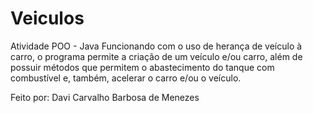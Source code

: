 # Veiculos
Atividade POO - Java
Funcionando com o uso de herança de veículo à carro, o programa permite a criação de um veículo e/ou carro,
além de possuir métodos que permitem o abastecimento do tanque com combustível e, também, acelerar o carro
e/ou o veículo.

Feito por: Davi Carvalho Barbosa de Menezes
